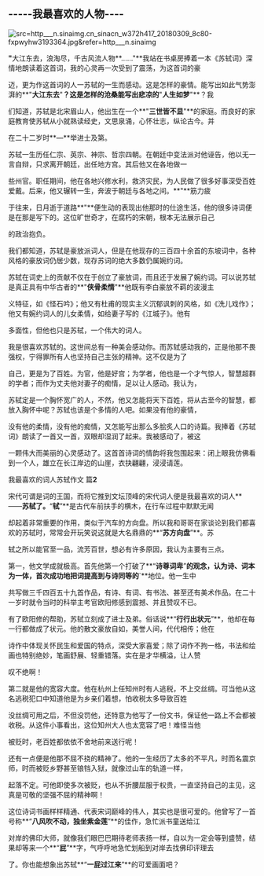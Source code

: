 ##                                                           -----我最喜欢的人物----

![src=http___n.sinaimg.cn_sinacn_w372h417_20180309_8c80-fxpwyhw3193364.jpg&refer=http___n.sinaimg](C:\Users\29061\Desktop\python笔记\src=http___n.sinaimg.cn_sinacn_w372h417_20180309_8c80-fxpwyhw3193364.jpg&refer=http___n.sinaimg.webp)

**"**⼤江东去，浪淘尽，千古风流⼈物**……"**我站在书桌房捧着⼀本《苏轼词》深情地朗读着这⾸词，我的⼼灵再⼀次受到了震荡，为这⾸词的豪

迈，更为作这⾸词的⼈⼀苏轼的⼀⽣⽽感动。这是怎样的豪情。能写出如此⽓势澎湃的**"**⼤江东去**"**？这是怎样的沧桑能写出悲凉的**"**⼈⽣如梦**"**？我

们知道，苏轼是北宋眉⼭⼈，他出⽣在⼀个**"**三世皆不显**"**的家庭。⽽良好的家庭教育使苏轼从⼩就熟读经史，⽂思泉涌，⼼怀壮志，纵论古今。并

在⼆⼗⼆岁时**—**举进⼠及第。

苏轼⼀⽣历任仁宗、英宗、神宗、哲宗四朝。在朝廷中变法派对他诬告，他以⽆⼀⾔⾃辩，只求离开朝廷，出任地⽅宫。其后他⼜在各地做⼀

些州官。职任期间，他在各地兴修⽔利，救济灾民，为⼈民做了很多好事深受百姓爱戴。后来，他⼜辗转⼀⽣，奔波于朝廷与各地之间。**"**筋⼒疲

于往来，⽇⽉逝于道路**"**便⽣动的表现出他那时的仕途⽣活，他的很多诗词便是在那是写下的。这位旷世奇才，在腐朽的宋朝，根本⽆法展⽰⾃⼰

的政治抱负。

我们都知道，苏轼是豪放派词⼈，但是在他现存的三百四⼗余⾸的东坡词中，各种风格的豪放词仍居少数，现存苏词的绝⼤多数仍属婉约词。

苏轼在词史上的贡献不仅在于创⽴了豪放词，⽽且还于发展了婉约词。可以说苏轼是真正具有中华古者的**"**侠⾻柔情**"**他既有李⽩豪放不羁的波漫主

义特征，如《怪⽯吟》；他⼜有杜甫的现实主义沉郁讽刺的风格，如《洗⼉戏作》；他⼜有婉约词⼈的⼉⼥柔情，如给妻⼦写的《江城⼦》。他有

多⾯性，但他也只是苏轼，⼀个伟⼤的词⼈。

我是很喜欢苏轼的。这世间总有⼀种美会感动你。⽽苏轼感动我的，正是他那不畏强权，宁得罪所有⼈也坚持⾃⼰主张的精神。这不仅是为了

⾃⼰，更是为了百姓。为官，他是好宫；为学者，他也是⼀个才⽓惊⼈，智慧超群的学者；⽽作为丈夫他对妻⼦的痴情，⾜以让⼈感动。我认为，

苏轼定是⼀个胸怀宽⼴的⼈，不然，他⼜怎能将天下百姓，将从古⾄今的智慧，都放⼊胸怀中呢？苏轼也该是个多情的⼈吧。如果没有他的豪情，

没有他的柔情，没有他的痴情，⼜怎能写出那么多脍炙⼈⼝的诗篇。我捧着《苏轼词》朗读了⼀⾸⼜⼀⾸，双眼却湿润了起来。我被感动了，被这

⼀颗伟⼤⽽美丽的⼼灵感动了。这⾸⾸诗词的情韵将我包围起来：闭上眼我仿佛看到⼀个⼈，雄⽴在长江岸边的⼭崖，⾐抉翩翩，浸浸请莲。

我最喜欢的词⼈苏轼作⽂ 篇**2**

宋代可谓是词的王国，⽽将它推到⽂坛顶峰的宋代词⼈便是我最喜欢的词⼈**——**苏轼了。**“**轼**”**是古代车前扶⼿的横⽊，在⾏车过程中默默⽆闻

却起着⾮常重要的作⽤，类似于汽车的⽅向盘。所以我和哥哥在家谈论到我们都喜欢的苏轼时，常常会开玩笑说这就是⼤名⿍⿍的**“**苏⽅向盘**”**。苏

轼之所以能官⾄⼀品，流芳百世，想必有许多原因，我认为主要有三点。

第⼀，他⽂学成就极⾼。⾸先他第⼀个打破了**“**诗尊词卑**”**的观念，认为诗、词本为⼀体，⾸次成功地把词提⾼到与诗同等的**`**地位。他⼀⽣中

共写做三千四百五⼗九⾸作品，有诗、有词、有书法、甚⾄还有美术作品。在⼆⼗⼀岁时就令当时的科举主考官欧阳修感到震撼、并且赞叹不已。

有了欧阳修的帮助，苏轼⽴刻成了进⼠及弟。俗话说**“**⾏⾏出状元**”**，他却在每⼀⾏都做成了状元。他的散⽂豪放⾃如，美誉⼈间，代代相传；他在

诗作中体现关怀民⽣和爱国的特点，深受⼤家喜爱；除了词作不拘⼀格，书法和绘画也特别绝妙，笔画舒展、轻重错落。实在是才华横溢，让⼈赞

叹不绝啊！

第⼆就是他的宽容⼤度。他在杭州上任知州时有⼈逃税，不上交丝绸。可当他从这名逃税犯⼝中知道他是为乡亲们着想，怕收税太多导致百姓

没丝绸可⽤之后，不但没罚他，还特意为他写了⼀份⽂书，保证他⼀路上不会都被收税。从这件⼩事看出，这位知州⼤⼈也太宽容了吧！难怪当他

被贬时，⽼百姓都依依不舍地前来送⾏呢！

还有⼀点便是他那不屈不挠的精神了。他的⼀⽣经历了太多的不平凡，时⽽名震京师，时⽽被贬乡野甚⾄锒铛⼊狱，就像过⼭车的轨道⼀样，

起落不定。可他即使多次被贬，也从不折腰屈服于权贵，⼀直坚持⾃⼰的主见，这真是可敬的坚强不屈的精神啊！

这位诗词书画样样精通、代表宋词巅峰的伟⼈，其实也是很可爱的。他曾写了⼀⾸号称**“**⼋风吹不动，独坐紫⾦莲**”**的佳作，急忙派书童送给江

对岸的佛印⼤师，就像我们眼巴巴期待⽼师表扬⼀样，⾃以为⼀定会等到盛赞，结果却等来⼀个**“**屁**”**字，⽓呼呼地急忙划船到对岸去找佛印评理去

了。你也能想象出苏轼**“**⼀屁过江来**”**的可爱画⾯吧？



